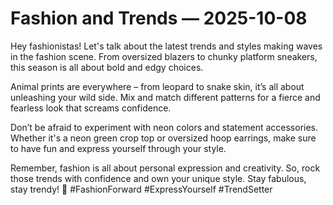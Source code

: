 # Fashion and Trends — 2025-10-08

Hey fashionistas! Let's talk about the latest trends and styles making waves in the fashion scene. From oversized blazers to chunky platform sneakers, this season is all about bold and edgy choices.

Animal prints are everywhere – from leopard to snake skin, it’s all about unleashing your wild side. Mix and match different patterns for a fierce and fearless look that screams confidence.

Don’t be afraid to experiment with neon colors and statement accessories. Whether it's a neon green crop top or oversized hoop earrings, make sure to have fun and express yourself through your style.

Remember, fashion is all about personal expression and creativity. So, rock those trends with confidence and own your unique style. Stay fabulous, stay trendy! 🌟 #FashionForward #ExpressYourself #TrendSetter